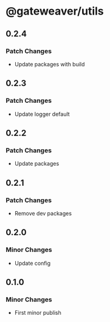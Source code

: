 # @gateweaver/utils

## 0.2.4

### Patch Changes

- Update packages with build

## 0.2.3

### Patch Changes

- Update logger default

## 0.2.2

### Patch Changes

- Update packages

## 0.2.1

### Patch Changes

- Remove dev packages

## 0.2.0

### Minor Changes

- Update config

## 0.1.0

### Minor Changes

- First minor publish
